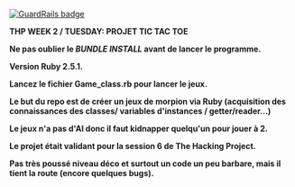
[![GuardRails badge](https://badges.production.guardrails.io/TheLondonWhale/THP_Week_3_TicTacToe.svg)](https://www.guardrails.io)

<strong> THP WEEK 2 / TUESDAY: PROJET TIC TAC TOE <strong>

Ne pas oublier le *BUNDLE INSTALL* avant de lancer le programme.

Version Ruby 2.5.1.

Lancez le fichier Game_class.rb pour lancer le jeux. 

Le but du repo est de créer un jeux de morpion via Ruby (acquisition des connaissances des classes/ variables d'instances / getter/reader...)

Le jeux n'a pas d'AI donc il faut kidnapper quelqu'un pour jouer à 2.

Le projet était validant pour la session 6 de The Hacking Project.

Pas très poussé niveau déco et surtout un code un peu barbare, mais il tient la route (encore quelques bugs).
